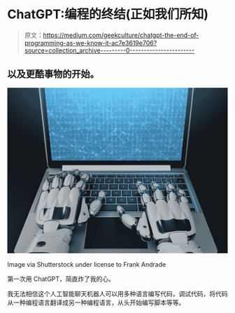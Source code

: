 # ChatGPT:编程的终结(正如我们所知)

> 原文：<https://medium.com/geekculture/chatgpt-the-end-of-programming-as-we-know-it-ac7e3619e706?source=collection_archive---------0----------------------->

## 以及更酷事物的开始。

![](img/fac271c184ee13371d6a6d6d1a5d1b0b.png)

Image via Shutterstock under license to Frank Andrade

第一次用 ChatGPT，简直炸了我的心。

我无法相信这个人工智能聊天机器人可以用多种语言编写代码，调试代码，将代码从一种编程语言翻译成另一种编程语言，从头开始编写脚本等等。